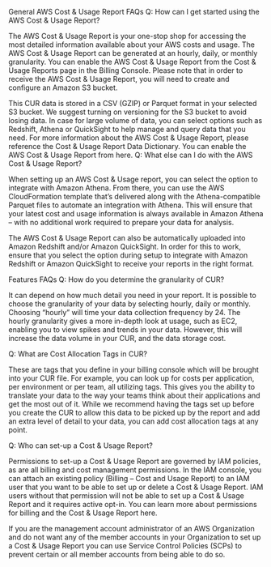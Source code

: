 General AWS Cost & Usage Report FAQs
Q: How can I get started using the AWS Cost & Usage Report?

The AWS Cost & Usage Report is your one-stop shop for accessing the most detailed information available about your AWS costs and usage. The AWS Cost & Usage Report can be generated at an hourly, daily, or monthly granularity. You can enable the AWS Cost & Usage Report from the Cost & Usage Reports page in the Billing Console. Please note that in order to receive the AWS Cost & Usage Report, you will need to create and configure an Amazon S3 bucket.

This CUR data is stored in a CSV (GZIP) or Parquet format in your selected S3 bucket. We suggest turning on versioning for the S3 bucket to avoid losing data. In case for large volume of data, you can select options such as Redshift, Athena or QuickSight to help manage and query data that you need.
For more information about the AWS Cost & Usage Report, please reference the Cost & Usage Report Data Dictionary. You can enable the AWS Cost & Usage Report from here.
Q: What else can I do with the AWS Cost & Usage Report?

When setting up an AWS Cost & Usage report, you can select the option to integrate with Amazon Athena. From there, you can use the AWS CloudFormation template that’s delivered along with the Athena-compatible Parquet files to automate an integration with Athena. This will ensure that your latest cost and usage information is always available in Amazon Athena – with no additional work required to prepare your data for analysis.

The AWS Cost & Usage Report can also be automatically uploaded into Amazon Redshift and/or Amazon QuickSight. In order for this to work, ensure that you select the option during setup to integrate with Amazon Redshift or Amazon QuickSight to receive your reports in the right format.

Features FAQs
Q: How do you determine the granularity of CUR?

It can depend on how much detail you need in your report. It is possible to choose the granularity of your data by selecting hourly, daily or monthly. Choosing “hourly” will time your data collection frequency by 24. The hourly granularity gives a more in-depth look at usage, such as EC2, enabling you to view spikes and trends in your data. However, this will increase the data volume in your CUR, and the data storage cost.

Q: What are Cost Allocation Tags in CUR?

These are tags that you define in your billing console which will be brought into your CUR file. For example, you can look up for costs per application, per environment or per team, all utilizing tags. This gives you the ability to translate your data to the way your teams think about their applications and get the most out of it. While we recommend having the tags set up before you create the CUR to allow this data to be picked up by the report and add an extra level of detail to your data, you can add cost allocation tags at any point.

Q: Who can set-up a Cost & Usage Report?

Permissions to set-up a Cost & Usage Report are governed by IAM policies, as are all billing and cost management permissions. In the IAM console, you can attach an existing policy (Billing – Cost and Usage Report) to an IAM user that you want to be able to set up or delete a Cost & Usage Report. IAM users without that permission will not be able to set up a Cost & Usage Report and it requires active opt-in. You can learn more about permissions for billing and the Cost & Usage Report here.

If you are the management account administrator of an AWS Organization and do not want any of the member accounts in your Organization to set up a Cost & Usage Report you can use Service Control Policies (SCPs) to prevent certain or all member accounts from being able to do so.